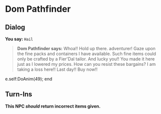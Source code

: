 # Dom Pathfinder


## Dialog

**You say:** `Hail`



>**Dom Pathfinder says:** Whoa!!  Hold up there. adventurer!  Gaze upon the fine packs and containers I have available.  Such fine items could only be crafted by a Fier'Dal tailor.  And lucky you!!  You made it here just as I lowered my prices.  How can you resist these bargains?  I am taking a loss here!!  Last day!!  Buy now!!


e.self:DoAnim(49);
end



## Turn-Ins



**This NPC *should* return incorrect items given.**





